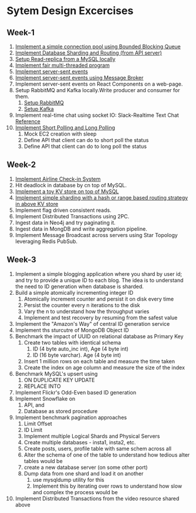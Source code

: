# Sytem Design Excercises

## Week-1
1. [Implement a simple connection pool using Bounded Blocking Queue](./05-connection-pool/)
2. [Implement Database Sharding and Routing (from API server)](./07-sharding/)
3. [Setup Read-replica from a MySQL locally](./12-mysql-read-replica/)
4. [Implement fair multi-threaded program](./08-multi-thread-program/)
5. [Implement server-sent events](./09-basic-server-sent-events/)
5. [Implement server-sent events using Message Broker](./10-broker-server-sent-event/)
5. Implement server-sent events on React Components on a web-page.
6. Setup RabbitMQ and Kafka locally.Write producer and consumer for them.
    1. [Setup RabbitMQ](./13A-rabbitmq/)
    2. [Setup Kafka](./13B-kafka/)
7. Implement real-time chat using socket IO: Slack-Realtime Text Chat [Reference](https://github.com/socketio/socket.io-chat-platform)
8. [Implement Short Polling and Long Polling](./16-long-short-polling/)
    1. Mock EC2 creation with sleep
    2. Define API that client can do to short poll the status
    3. Define API that client can do to long poll the status

## Week-2
1. [Implement Airline Check-in System](./14-airline-checkin-system/)
1. Hit deadlock in database by cn top of MySQL.
1. [Implement a toy KV store on top of MySQL](./15A-kvstore-mysql/)
1. [Implement simple sharding with a hash or range based routing strategy in above KV store](./15B-kvstore-hash-mysql/)
1. Implement flag driven consistent reads.
1. Implement Distributed Transactions using 2PC.
1. Ingest data in Neo4j and try paginating it.
1. Ingest data in MongDB and write aggregation pipeline.
1. Implement Message Broadcast across servers using Star Topology leveraging Redis PubSub.

## Week-3
1. Implement a simple blogging application where you shard by user id; and try to provide a unique ID to each blog. The idea is to understand the need to ID generation when database is sharded.
1. Build a simple atomically incrementing integer ID
    1. Atomically increment counter and persist it on disk every time
    1. Persist the counter every n iterations to the disk
    1. Vary the n to understand how the throughput varies
    1. Implement and test recovery by resuming from the safest value
1. Implement the "Amazon's Way" of central ID generation service
1. Implement ths sturcutre of MongoDB Object ID
1. Benchmark the impact of UUID on relational database as Primary Key
    1. Create two tables with identical schema
        1. ID (4 byte auto_inc int), Age (4 byte int)
        1. ID (16 byte varchar). Age (4 byte int)
    1. Insert 1 million rows on each table and measure the time taken
    1. Create the index on age column and measure the size of the index
1. Benchmark MySQL's upsert using
    1. ON DUPLICATE KEY UPDATE
    1. REPLACE INTO
1. Implement Flickr's Odd-Even based ID generation
1. Implement Snowflake on
    1. API, and
    1. Database as stored procedure
1. Implement benchmark pagination approaches
    1. Limit Offset
    1. ID Limit
    1. Implement multiple Logical Shards and Physical Servers
    1. Create multiple databases - insta1, insta2, etc.
    1. Create posts, users, profile table with same schem across all
    1. Alter the schema of one of the table to understand how tedious alter tables would be
    1. create a new database server (on some other port)
    1. Dump data from one shard and load it on another
        1. use mysqldump utility for this
        1. Implement this by iterating over rows to understand how slow and complex the process would be
1. Implement Distributed Transactions from the video resource shared above
